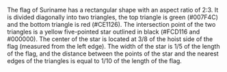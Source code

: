 The flag of Suriname has a rectangular shape with an aspect ratio of 2:3. It is divided diagonally into two triangles, the top triangle is green (#007F4C) and the bottom triangle is red (#CE1126). The intersection point of the two triangles is a yellow five-pointed star outlined in black (#FCD116 and #000000). The center of the star is located at 3/8 of the hoist side of the flag (measured from the left edge). The width of the star is 1/5 of the length of the flag, and the distance between the points of the star and the nearest edges of the triangles is equal to 1/10 of the length of the flag.